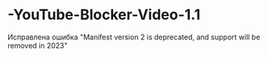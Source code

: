 # -YouTube-Blocker-Video-1.1
Исправлена ошибка "Manifest version 2 is deprecated, and support will be removed in 2023"
